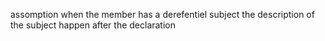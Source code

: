 assomption when the member has a derefentiel subject 
the description of the subject happen after the declaration